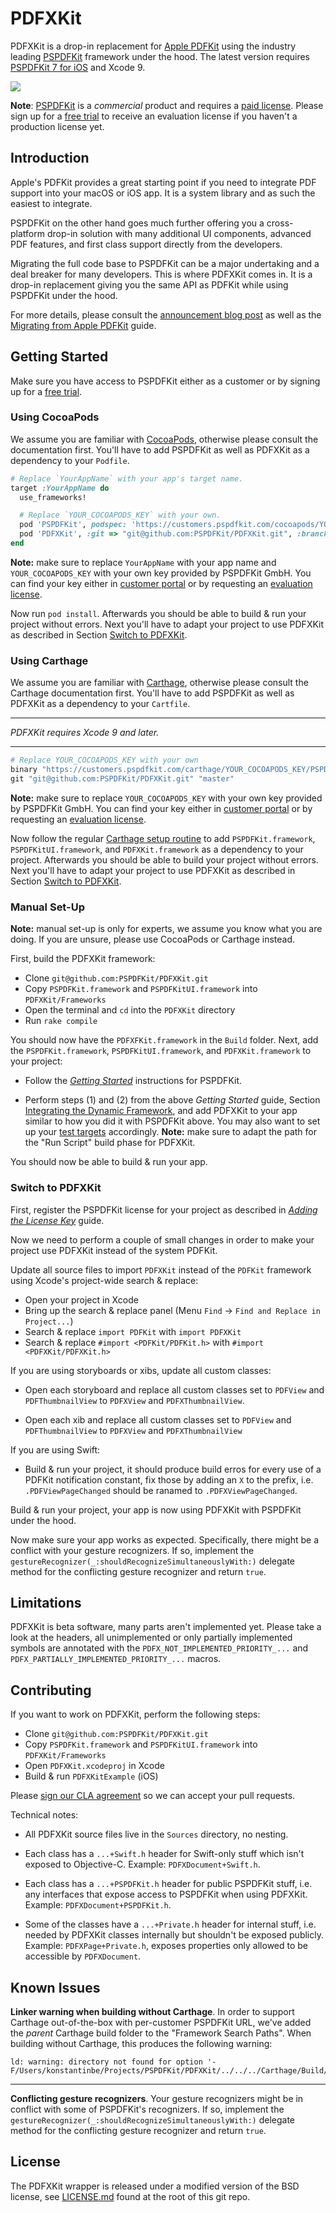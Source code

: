 # PDFXKit

PDFXKit is a drop-in replacement for [Apple
PDFKit](https://developer.apple.com/documentation/pdfkit) using the industry
leading [PSPDFKit](http://pspdfkit.com) framework under the hood. The latest
version requires [PSPDFKit 7 for
iOS](https://pspdfkit.com/blog/2017/pspdfkit-ios-7-0/) and Xcode 9.

[![](https://pspdfkit.com/images/blog/2017/pdfxkit/pdfxkit-d6c93578.png)](https://pspdfkit.com/blog/2017/introducing-pdfxkit/)

**Note**: [PSPDFKit](http://pspdfkit.com) is a *commercial* product and requires
a [paid license](https://pspdfkit.com/sales/). Please sign up for a [free trial](http://pspdfkit.com/try)
to receive an evaluation license if you haven't a production license yet.

## Introduction

Apple's PDFKit provides a great starting point if you need to integrate PDF
support into your macOS or iOS app. It is a system library and as such the
easiest to integrate.

PSPDFKit on the other hand goes much further offering you a cross-platform
drop-in solution with many additional UI components, advanced PDF features,
and first class support directly from the developers.

Migrating the full code base to PSPDFKit can be a major undertaking and a deal
breaker for many developers. This is where PDFXKit comes in. It is a drop-in
replacement giving you the same API as PDFKit while using PSPDFKit under the
hood.

For more details, please consult the
[announcement blog post](https://pspdfkit.com/blog/2017/introducing-pdfxkit/)
as well as the
[Migrating from Apple PDFKit](https://pspdfkit.com/guides/ios/current/migration-guides/migrating-from-apple-pdfkit/)
guide.

## Getting Started

Make sure you have access to PSPDFKit either as a customer or by signing up for
a [free trial](https://pspdfkit.com/try/).

### Using CocoaPods

We assume you are familiar with [CocoaPods](https://cocoapods.org), otherwise
please consult the documentation first. You'll have to add PSPDFKit as well as
PDFXKit as a dependency to your `Podfile`.

``` Ruby
# Replace `YourAppName` with your app's target name.
target :YourAppName do
  use_frameworks!

  # Replace `YOUR_COCOAPODS_KEY` with your own.
  pod 'PSPDFKit', podspec: 'https://customers.pspdfkit.com/cocoapods/YOUR_COCOAPODS_KEY/latest.podspec'
  pod 'PDFXKit', :git => "git@github.com:PSPDFKit/PDFXKit.git", :branch => "master"
end
```

**Note:** make sure to replace `YourAppName` with your app name and
`YOUR_COCOAPODS_KEY` with your own key provided by PSPDFKit GmbH. You can find
your key either in [customer portal](https://customers.pspdfkit.com/) or by
requesting an [evaluation license](https://pspdfkit.com/try/).

Now run `pod install`. Afterwards you should be able to build & run your project
without errors. Next you'll have to adapt your project to use PDFXKit as
described in Section [Switch to PDFXKit](#switch-to-pdfxkit).

### Using Carthage

We assume you are familiar with
[Carthage](https://github.com/Carthage/Carthage), otherwise please consult the
Carthage documentation first. You'll have to add PSPDFKit as well as PDFXKit as
a dependency to your `Cartfile`.

--------------------------------------------------------------------------------

*PDFXKit requires Xcode 9 and later.*

--------------------------------------------------------------------------------

``` Ruby
# Replace YOUR_COCOAPODS_KEY with your own
binary "https://customers.pspdfkit.com/carthage/YOUR_COCOAPODS_KEY/PSPDFKit.json"
git "git@github.com:PSPDFKit/PDFXKit.git" "master"
```

**Note:** make sure to replace `YOUR_COCOAPODS_KEY` with your own key provided
by PSPDFKit GmbH. You can find your key either in [customer
portal](https://customers.pspdfkit.com/) or by requesting an
[evaluation license](https://pspdfkit.com/try/).

Now follow the regular [Carthage setup routine](https://github.com/Carthage/Carthage#if-youre-building-for-ios-tvos-or-watchos)
to add `PSPDFKit.framework`, `PSPDFKitUI.framework`, and `PDFXKit.framework` as a dependency to your
project. Afterwards you should be able to build your project without errors.
Next you'll have to adapt your project to use PDFXKit as described in Section
[Switch to PDFXKit](#switch-to-pdfxkit).

### Manual Set-Up

**Note:** manual set-up is only for experts, we assume you know what you are
doing. If you are unsure, please use CocoaPods or Carthage instead.

First, build the PDFXKit framework:

* Clone `git@github.com:PSPDFKit/PDFXKit.git`
* Copy `PSPDFKit.framework` and `PSPDFKitUI.framework` into `PDFXKit/Frameworks`
* Open the terminal and `cd` into the `PDFXKit` directory
* Run `rake compile`

You should now have the `PDFXFKit.framework` in the `Build` folder. Next, add
the `PSPDFKit.framework`, `PSPDFKitUI.framework`, and `PDFXKit.framework` to your project:

* Follow the [*Getting Started*](https://pspdfkit.com/guides/ios/current/getting-started/integrating-pspdfkit/) instructions for PSPDFKit.

* Perform steps (1) and (2) from the above *Getting Started* guide, Section
  [Integrating the Dynamic Framework](https://pspdfkit.com/guides/ios/current/getting-started/integrating-pspdfkit/#toc_integrating-the-dynamic-framework),
  and add PDFXKit to your app similar to how you did it with PSPDFKit above. You
  may also want to set up your [test targets](https://pspdfkit.com/guides/ios/current/getting-started/integrating-pspdfkit/#toc_test-targets) accordingly.
  **Note:** make sure to adapt the path for the "Run Script" build phase for PDFXKit.

You should now be able to build & run your app.

### Switch to PDFXKit

First, register the PSPDFKit license for your project as described in
[*Adding the License
Key*](https://pspdfkit.com/guides/ios/current/getting-started/adding-the-license-key/)
guide.

Now we need to perform a couple of small changes in order to make your project use
PDFXKit instead of the system PDFKit.

Update all source files to import `PDFXKit` instead of the `PDFKit`
framework using Xcode's project-wide search & replace:

* Open your project in Xcode
* Bring up the search & replace panel (Menu `Find` -> `Find and Replace in Project...`)
* Search & replace `import PDFKit` with `import PDFXKit`
* Search & replace `#import <PDFKit/PDFKit.h>` with `#import <PDFXKit/PDFXKit.h>`

If you are using storyboards or xibs, update all custom classes:

* Open each storyboard and replace all custom classes set to `PDFView` and
  `PDFThumbnailView` to `PDFXView` and `PDFXThumbnailView`.

* Open each xib and replace all custom classes set to `PDFView` and
  `PDFThumbnailView` to `PDFXView` and `PDFXThumbnailView`

If you are using Swift:

* Build & run your project, it should produce build erros for every use of a
  PDFKit notification constant, fix those by adding an `X` to the prefix, i.e.
  `.PDFViewPageChanged` should be ranamed to `.PDFXViewPageChanged`.

Build & run your project, your app is now using PDFXKit with PSPDFKit under the
hood.

Now make sure your app works as expected. Specifically, there might be a
conflict with your gesture recognizers. If so, implement the
`gestureRecognizer(_:shouldRecognizeSimultaneouslyWith:)` delegate method
for the conflicting gesture recognizer and return `true`.

## Limitations

PDFXKit is beta software, many parts aren't implemented yet. Please take a
look at the headers, all unimplemented or only partially implemented symbols are
annotated with the `PDFX_NOT_IMPLEMENTED_PRIORITY_...` and
`PDFX_PARTIALLY_IMPLEMENTED_PRIORITY_...` macros.

## Contributing

If you want to work on PDFXKit, perform the following steps:

* Clone `git@github.com:PSPDFKit/PDFXKit.git`
* Copy `PSPDFKit.framework` and `PSPDFKitUI.framework` into `PDFXKit/Frameworks`
* Open `PDFXKit.xcodeproj` in Xcode
* Build & run `PDFXKitExample` (iOS)

Please [sign our CLA agreement](https://pspdfkit.com/guides/web/current/miscellaneous/contributing/) so we can accept your pull requests.

Technical notes:

* All PDFXKit source files live in the `Sources` directory, no nesting.

* Each class has a `...+Swift.h` header for Swift-only stuff which isn't exposed
  to Objective-C. Example: `PDFXDocument+Swift.h`.

* Each class has a `...+PSPDFKit.h` header for public PSPDFKit stuff, i.e. any
  interfaces that expose access to PSPDFKit when using PDFXKit. Example:
  `PDFXDocument+PSPDFKit.h`.

* Some of the classes have a `...+Private.h` header for internal stuff, i.e.
  needed by PDFXKit classes internally but shouldn't be exposed publicly.
  Example: `PDFXPage+Private.h`, exposes properties only allowed to be
  accessible by `PDFXDocument`.

## Known Issues

**Linker warning when building without Carthage**. In order to support Carthage
out-of-the-box with per-customer PSPDFKit URL, we've added the _parent_
Carthage build folder to the "Framework Search Paths". When building without
Carthage, this produces the following warning:

```
ld: warning: directory not found for option '-F/Users/konstantinbe/Projects/PSPDFKit/PDFXKit/../../../Carthage/Build/iOS'
```

--------------------------------------------------------------------------------

**Conflicting gesture recognizers**. Your gesture recognizers might be in
conflict with some of PSPDFKit's recognizers. If so, implement the
`gestureRecognizer(_:shouldRecognizeSimultaneouslyWith:)` delegate method
for the conflicting gesture recognizer and return `true`.

## License

The PDFXKit wrapper is released under a modified version of the BSD license, see
[LICENSE.md](LICENSE.md) found at the root of this git repo.
